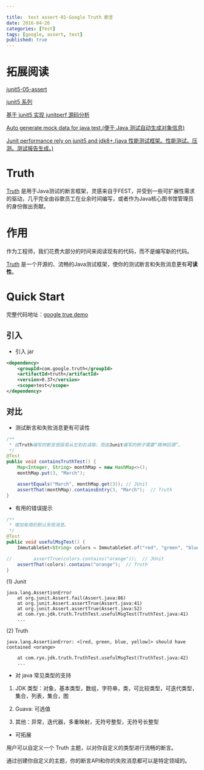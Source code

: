 ```yaml
---

title:  test assert-01-Google Truth 断言
date: 2016-04-26
categories: [Test]
tags: [google, assert, test]
published: true
---
```


# 拓展阅读

[junit5-05-assert](https://houbb.github.io/2018/06/24/junit5-05-assert)

[junit5 系列](https://houbb.github.io/2018/06/24/junit5-01-hello)

[基于 junit5 实现 junitperf 源码分析](https://houbb.github.io/2021/07/23/junit-performance-junit5)

[Auto generate mock data for java test.(便于 Java 测试自动生成对象信息)](https://github.com/houbb/data-factory)

[Junit performance rely on junit5 and jdk8+.(java 性能测试框架。性能测试。压测。测试报告生成。)](https://github.com/houbb/junitperf)

# Truth

[Truth](https://github.com/google/truth) 是用于Java测试的断言框架，灵感来自于FEST，并受到一些可扩展性需求的驱动，几乎完全由谷歌员工在业余时间编写，或者作为Java核心图书馆管理员的身份做出贡献。

# 作用

作为工程师，我们花费大部分的时间来阅读现有的代码，而不是编写新的代码。

[Truth](http://blog.csdn.net/huayuqa/article/details/52956380) 是一个开源的、流畅的Java测试框架，使你的测试断言和失败消息更有**可读性**。
 
# Quick Start

完整代码地址：[google true demo](https://github.com/houbb/jdk/tree/master/jdk-truth)

## 引入

- 引入 jar

```xml
<dependency>
    <groupId>com.google.truth</groupId>
    <artifactId>truth</artifactId>
    <version>0.37</version>
    <scope>test</scope>
</dependency>
```


## 对比

- 测试断言和失败消息更有可读性

```java
/**
 * 由Truth编写的断言很容易从左到右读取，而由Junit编写的例子需要“精神回溯”。
 */
@Test
public void containsTruthTest() {
    Map<Integer, String> monthMap = new HashMap<>();
    monthMap.put(3, "March");

    assertEquals("March", monthMap.get(3)); // JUnit
    assertThat(monthMap).containsEntry(3, "March");  // Truth
}
```

- 有用的错误提示

```java
/**
 * 增加有用的默认失败消息。
 */
@Test
public void usefulMsgTest() {
    ImmutableSet<String> colors = ImmutableSet.of("red", "green", "blue", "yellow");

//        assertTrue(colors.contains("orange"));  // JUnit
    assertThat(colors).contains("orange");  // Truth
}
```

(1) Junit

```
java.lang.AssertionError
	at org.junit.Assert.fail(Assert.java:86)
	at org.junit.Assert.assertTrue(Assert.java:41)
	at org.junit.Assert.assertTrue(Assert.java:52)
	at com.ryo.jdk.truth.TruthTest.usefulMsgTest(TruthTest.java:41)
	...
```

(2) Truth

```
java.lang.AssertionError: <[red, green, blue, yellow]> should have contained <orange>

	at com.ryo.jdk.truth.TruthTest.usefulMsgTest(TruthTest.java:42)
	...
```

- 对 java 常见类型的支持

1. JDK 类型：对象，基本类型，数组，字符串，类，可比较类型，可迭代类型，集合，列表，集合，图

2. Guava: 可选值

3. 其他：异常，迭代器，多重映射，无符号整型，无符号长整型

- 可拓展

用户可以自定义一个 Truth 主题，以对你自定义的类型进行流畅的断言。

通过创建你自定义的主题，你的断言API和你的失败消息都可以是特定领域的。

